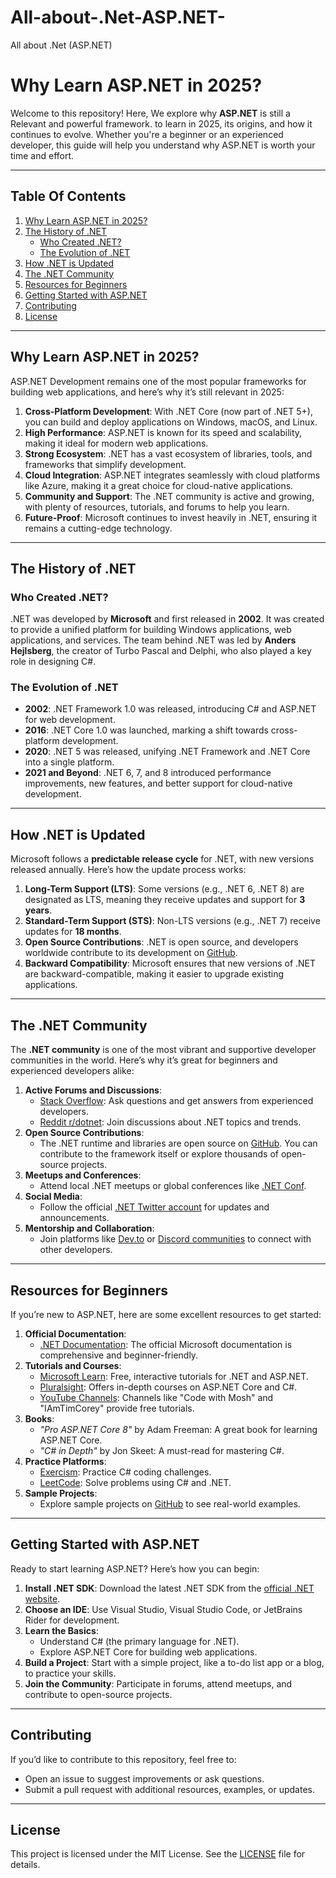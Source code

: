 # All-about-.Net-ASP.NET-
All about .Net (ASP.NET)





# Why Learn ASP.NET in 2025?

Welcome to this repository! Here, We explore why **ASP.NET** is still a Relevant and powerful framework. to learn in 2025, its origins, and how it continues to evolve. Whether you're a beginner or an experienced developer, this guide will help you understand why ASP.NET is worth your time and effort.

---

## Table Of Contents
1. [Why Learn ASP.NET in 2025?](#why-learn-aspnet-in-2025)
2. [The History of .NET](#the-history-of-net)
   - [Who Created .NET?](#who-created-net)
   - [The Evolution of .NET](#the-evolution-of-net)
3. [How .NET is Updated](#how-net-is-updated)
4. [The .NET Community](#the-net-community)
5. [Resources for Beginners](#resources-for-beginners)
6. [Getting Started with ASP.NET](#getting-started-with-aspnet)
7. [Contributing](#contributing)
8. [License](#license)

---

## Why Learn ASP.NET in 2025?

ASP.NET Development remains one of the most popular frameworks for building web applications, and here’s why it’s still relevant in 2025:

1. **Cross-Platform Development**: With .NET Core (now part of .NET 5+), you can build and deploy applications on Windows, macOS, and Linux.
2. **High Performance**: ASP.NET is known for its speed and scalability, making it ideal for modern web applications.
3. **Strong Ecosystem**: .NET has a vast ecosystem of libraries, tools, and frameworks that simplify development.
4. **Cloud Integration**: ASP.NET integrates seamlessly with cloud platforms like Azure, making it a great choice for cloud-native applications.
5. **Community and Support**: The .NET community is active and growing, with plenty of resources, tutorials, and forums to help you learn.
6. **Future-Proof**: Microsoft continues to invest heavily in .NET, ensuring it remains a cutting-edge technology.

---

## The History of .NET

### Who Created .NET?
.NET was developed by **Microsoft** and first released in **2002**. It was created to provide a unified platform for building Windows applications, web applications, and services. The team behind .NET was led by **Anders Hejlsberg**, the creator of Turbo Pascal and Delphi, who also played a key role in designing C#.

### The Evolution of .NET
- **2002**: .NET Framework 1.0 was released, introducing C# and ASP.NET for web development.
- **2016**: .NET Core 1.0 was launched, marking a shift towards cross-platform development.
- **2020**: .NET 5 was released, unifying .NET Framework and .NET Core into a single platform.
- **2021 and Beyond**: .NET 6, 7, and 8 introduced performance improvements, new features, and better support for cloud-native development.

---

## How .NET is Updated

Microsoft follows a **predictable release cycle** for .NET, with new versions released annually. Here’s how the update process works:

1. **Long-Term Support (LTS)**: Some versions (e.g., .NET 6, .NET 8) are designated as LTS, meaning they receive updates and support for **3 years**.
2. **Standard-Term Support (STS)**: Non-LTS versions (e.g., .NET 7) receive updates for **18 months**.
3. **Open Source Contributions**: .NET is open source, and developers worldwide contribute to its development on [GitHub](https://github.com/dotnet).
4. **Backward Compatibility**: Microsoft ensures that new versions of .NET are backward-compatible, making it easier to upgrade existing applications.

---

## The .NET Community

The **.NET community** is one of the most vibrant and supportive developer communities in the world. Here’s why it’s great for beginners and experienced developers alike:

1. **Active Forums and Discussions**:
   - [Stack Overflow](https://stackoverflow.com/questions/tagged/.net): Ask questions and get answers from experienced developers.
   - [Reddit r/dotnet](https://www.reddit.com/r/dotnet/): Join discussions about .NET topics and trends.
2. **Open Source Contributions**:
   - The .NET runtime and libraries are open source on [GitHub](https://github.com/dotnet). You can contribute to the framework itself or explore thousands of open-source projects.
3. **Meetups and Conferences**:
   - Attend local .NET meetups or global conferences like [.NET Conf](https://www.dotnetconf.net/).
4. **Social Media**:
   - Follow the official [.NET Twitter account](https://twitter.com/dotnet) for updates and announcements.
5. **Mentorship and Collaboration**:
   - Join platforms like [Dev.to](https://dev.to/t/dotnet) or [Discord communities](https://discord.com/invite/dotnet) to connect with other developers.

---

## Resources for Beginners

If you’re new to ASP.NET, here are some excellent resources to get started:

1. **Official Documentation**:
   - [.NET Documentation](https://learn.microsoft.com/en-us/dotnet/): The official Microsoft documentation is comprehensive and beginner-friendly.
2. **Tutorials and Courses**:
   - [Microsoft Learn](https://learn.microsoft.com/en-us/dotnet/): Free, interactive tutorials for .NET and ASP.NET.
   - [Pluralsight](https://www.pluralsight.com/): Offers in-depth courses on ASP.NET Core and C#.
   - [YouTube Channels](https://www.youtube.com/results?search_query=asp.net+beginner): Channels like "Code with Mosh" and "IAmTimCorey" provide free tutorials.
3. **Books**:
   - *"Pro ASP.NET Core 8"* by Adam Freeman: A great book for learning ASP.NET Core.
   - *"C# in Depth"* by Jon Skeet: A must-read for mastering C#.
4. **Practice Platforms**:
   - [Exercism](https://exercism.org/tracks/csharp): Practice C# coding challenges.
   - [LeetCode](https://leetcode.com/): Solve problems using C# and .NET.
5. **Sample Projects**:
   - Explore sample projects on [GitHub](https://github.com/topics/aspnet-core) to see real-world examples.

---

## Getting Started with ASP.NET

Ready to start learning ASP.NET? Here’s how you can begin:

1. **Install .NET SDK**: Download the latest .NET SDK from the [official .NET website](https://dotnet.microsoft.com/).
2. **Choose an IDE**: Use Visual Studio, Visual Studio Code, or JetBrains Rider for development.
3. **Learn the Basics**:
   - Understand C# (the primary language for .NET).
   - Explore ASP.NET Core for building web applications.
4. **Build a Project**: Start with a simple project, like a to-do list app or a blog, to practice your skills.
5. **Join the Community**: Participate in forums, attend meetups, and contribute to open-source projects.

---

## Contributing

If you’d like to contribute to this repository, feel free to:
- Open an issue to suggest improvements or ask questions.
- Submit a pull request with additional resources, examples, or updates.

---

## License

This project is licensed under the MIT License. See the [LICENSE](LICENSE) file for details.

